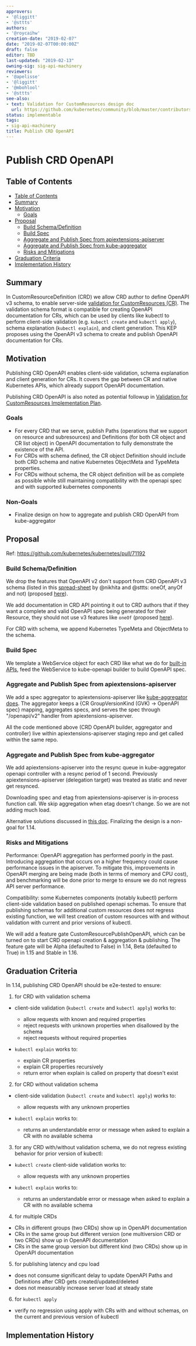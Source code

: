 ```yaml
---
approvers:
- '@liggitt'
- '@sttts'
authors:
- '@roycaihw'
creation-date: "2019-02-07"
date: "2019-02-07T00:00:00Z"
draft: false
editor: TBD
last-updated: "2019-02-13"
owning-sig: sig-api-machinery
reviewers:
- '@apelisse'
- '@liggitt'
- '@mbohlool'
- '@sttts'
see-also:
- text: Validation for CustomResources design doc
  url: https://github.com/kubernetes/community/blob/master/contributors/design-proposals/api-machinery/customresources-validation.md
status: implementable
tags:
- sig-api-machinery
title: Publish CRD OpenAPI
---
```

# Publish CRD OpenAPI

## Table of Contents

* [Table of Contents](#table-of-contents)
* [Summary](#summary)
* [Motivation](#motivation)
    * [Goals](#goals)
* [Proposal](#proposal)
    * [Build Schema/Definition](#build-schemadefinition)
    * [Build Spec](#build-spec)
    * [Aggregate and Publish Spec from apiextensions-apiserver](#aggregate-and-publish-spec-from-apiextensions-apiserver)
    * [Aggregate and Publish Spec from kube-aggregator](#aggregate-and-publish-spec-from-kube-aggregator)
    * [Risks and Mitigations](#risks-and-mitigations)
* [Graduation Criteria](#graduation-criteria)
* [Implementation History](#implementation-history)

## Summary

In CustomResourceDefinition (CRD) we allow CRD author to define OpenAPI v3 schema, to
enable server-side [validation for CustomResources (CR)](https://github.com/kubernetes/community/blob/master/contributors/design-proposals/api-machinery/customresources-validation.md).
The validation schema format is compatible for creating OpenAPI documentation for CRs,
which can be used by clients like kubectl to perform client-side validation
(e.g. `kubectl create` and `kubectl apply`),
schema explanation (`kubectl explain`), and client generation.
This KEP proposes using the OpenAPI v3 schema to create and publish OpenAPI
documentation for CRs.

## Motivation

Publishing CRD OpenAPI enables client-side validation, schema explanation and
client generation for CRs. It covers the gap between CR and native Kubernetes
APIs, which already support OpenAPI documentation.

Publishing CRD OpenAPI is also noted as potential followup in [Validation for CustomResources Implementation Plan](https://github.com/kubernetes/community/blob/master/contributors/design-proposals/api-machinery/customresources-validation.md#implementation-plan).

### Goals

* For every CRD that we serve, publish Paths (operations that we support on
  resource and subresources) and Definitions (for both CR object and CR list
  object) in OpenAPI documentation to fully demonstrate the existence of the
  API.
* For CRDs with schema defined, the CR object Definition should
  include both CRD schema and native Kubernetes ObjectMeta and
  TypeMeta properties.
* For CRDs without schema, the CR object definition will be as
  complete as possible while still maintaining compatibility with the openapi
  spec and with supported kubernetes components

### Non-Goals

* Finalize design on how to aggregate and publish CRD OpenAPI from kube-aggregator

## Proposal

Ref: https://github.com/kubernetes/kubernetes/pull/71192

### Build Schema/Definition

We drop the features that OpenAPI v2 don't support from CRD OpenAPI v3 schema
(listed in this [spread-sheet](https://docs.google.com/spreadsheets/d/1Mkm9L7CXGvRorV0Cr4Vwfu0DH7XRi24YHPiDK1NZWo4/edit?usp=sharing)
by @nikhita and @sttts: oneOf, anyOf and not) (proposed [here](https://github.com/kubernetes/kubernetes/issues/49879#issuecomment-320031200)).

We add documentation in CRD API pointing it out to CRD authors that if they want
a complete and valid OpenAPI spec being generated for their Resource, they should
not use v3 features like `oneOf` (proposed [here](https://github.com/kubernetes/kubernetes/issues/49879#issuecomment-321774254)).

For CRD with schema, we append Kubernetes TypeMeta and ObjectMeta to the schema.

### Build Spec

We template a WebService object for each CRD like what we do for [built-in APIs](https://github.com/kubernetes/kubernetes/blob/8b98e802eddb9f478ff7d991a2f72f60c165388a/staging/src/k8s.io/apiserver/pkg/endpoints/installer.go#L565-L845),
feed the WebService to kube-openapi builder to build OpenAPI spec.

### Aggregate and Publish Spec from apiextensions-apiserver

We add a spec aggregator to apiextensions-apiserver like [kube-aggregator
does](https://github.com/kubernetes/kubernetes/blob/master/staging/src/k8s.io/kube-aggregator/pkg/controllers/openapi/aggregator/aggregator.go).
The aggregator keeps a {CR GroupVersionKind (GVK) -> OpenAPI spec} mapping,
aggregates specs, and serves the spec through "/openapi/v2" handler from
apiextensions-apiserver.

All the code mentioned above (CRD OpenAPI builder, aggregator and controller)
live within apiextensions-apiserver staging repo and get called within the
same repo.

### Aggregate and Publish Spec from kube-aggregator

We add apiextensions-apiserver into the resync queue in kube-aggregator openapi
controller with a resync period of 1 second. Previously apiextensions-apiserver
(delegation target) was treated as static and never get resynced.

Downloading spec and etag from apiextensions-apiserver is in-process function
call. We skip aggregation when etag doesn't change. So we are not adding much
load.

Alternative solutions discussed in [this doc](https://docs.google.com/document/d/13lBj8Stdwku8BgL0fbT__4Iw97NRh77loJ_MoZuCGwQ/edit#). Finalizing the design is a non-goal for 1.14.

### Risks and Mitigations

Performance: OpenAPI aggregation has performed poorly in the past. Introducing
aggregation that occurs on a higher frequency could cause performance issues in
the apiserver. To mitigate this, improvements in OpenAPI merging are being made
(both in terms of memory and CPU cost), and benchmarking will be done prior to
merge to ensure we do not regress API server performance.

Compatibility: some Kubernetes components (notably kubectl) perform client-side
validation based on published openapi schemas. To ensure that publishing schemas
for additional custom resources does not regress existing function, we will test
creation of custom resources with and without validation with current and prior versions of kubectl.

We will add a feature gate CustomResourcePublishOpenAPI, which can be turned on to start CRD
openapi creation & aggregation & publishing. The feature gate will be Alpha (defaulted to
False) in 1.14, Beta (defaulted to True) in 1.15 and Stable in 1.16.

## Graduation Criteria

In 1.14, publishing CRD OpenAPI should be e2e-tested to ensure:

1. for CRD with validation schema

* client-side validation (`kubectl create` and `kubectl apply`) works to:
  * allow requests with known and required properties
  * reject requests with unknown properties when disallowed by the schema
  * reject requests without required properties

* `kubectl explain` works to:
  * explain CR properties
  * explain CR properties recursively
  * return error when explain is called on property that doesn't exist

2. for CRD without validation schema

* client-side validation (`kubectl create` and `kubectl apply`) works to:
  * allow requests with any unknown properties

* `kubectl explain` works to:
  * returns an understandable error or message when asked to explain a CR with no available schema

3. for any CRD with/without validation schema, we do not regress existing
  behavior for prior version of kubectl:

* `kubectl create` client-side validation works to:
  * allow requests with any unknown properties

* `kubectl explain` works to:
  * returns an understandable error or message when asked to explain a CR with no available schema

4. for multiple CRDs
  * CRs in different groups (two CRDs) show up in OpenAPI documentation
  * CRs in the same group but different version (one multiversion CRD or two
    CRDs) show up in OpenAPI
    documentation
  * CRs in the same group version but different kind (two CRDs) show up in OpenAPI
    documentation

5. for publishing latency and cpu load
  * does not consume significant delay to update OpenAPI Paths and Definitions
    after CRD gets created/updated/deleted
  * does not measurably increase server load at steady state

6. for `kubectl apply`
  * verify no regression using apply with CRs with and without schemas, on the current and previous version of kubectl

## Implementation History